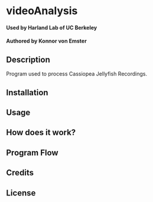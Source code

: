 # videoAnalysis
#### Used by Harland Lab of UC Berkeley
#### Authored by Konnor von Emster

## Description
Program used to process Cassiopea Jellyfish Recordings. 

<!--- ## Table of Contents --->

## Installation

## Usage

## How does it work? 

## Program Flow

## Credits

## License

